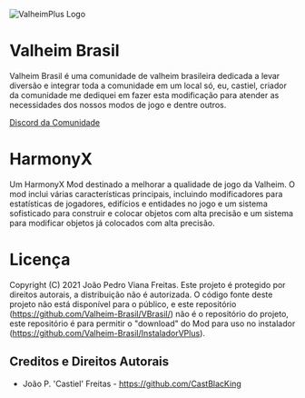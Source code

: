 ![ValheimPlus Logo](https://i.imgur.com/iF2Z0Wo.png)
# Valheim Brasil
Valheim Brasil é uma comunidade de valheim brasileira dedicada a levar diversão e integrar toda a comunidade em um local só, eu, castiel, criador da comunidade me dediquei em fazer esta modificação para atender as necessidades dos nossos modos de jogo e dentre outros.

[Discord da Comunidade](https://discord.gg/2FJmVXfWzv)

# HarmonyX
Um HarmonyX Mod destinado a melhorar a qualidade de jogo da Valheim. O mod inclui várias características principais, incluindo modificadores para estatísticas de jogadores, edifícios e entidades no jogo e um sistema sofisticado para construir e colocar objetos com alta precisão e um sistema para modificar objetos já colocados com alta precisão.

# Licença
Copyright (C) 2021 João Pedro Viana Freitas.
Este projeto é protegido por direitos autorais, a distribuição não é autorizada.
O código fonte deste projeto não está disponível para o público, e este repositório (https://github.com/Valheim-Brasil/VBrasil/) não é o repositório do projeto, este repositório é para permitir o "download" do Mod para uso no instalador (https://github.com/Valheim-Brasil/InstaladorVPlus).

## Creditos e Direitos Autorais
* João P. 'Castiel' Freitas - https://github.com/CastBlacKing
